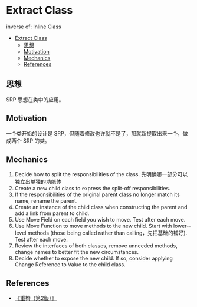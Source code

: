 # Extract Class

inverse of: Inline Class 


<!-- TOC -->

- [Extract Class](#extract-class)
    - [思想](#思想)
    - [Motivation](#motivation)
    - [Mechanics](#mechanics)
    - [References](#references)

<!-- /TOC -->


## 思想
SRP 思想在类中的应用。


## Motivation
 一个类开始的设计是 SRP，但随着修改也许就不是了，那就新提取出来一个，做成两个 SRP 的类。


## Mechanics
1. Decide how to split the responsibilities of the class. 先明确哪一部分可以独立出单独的功能体
2. Create a new child class to express the split-­off responsibilities.
3. If the responsibilities of the original parent class no longer match its name, rename the parent.
4. Create an instance of the child class when constructing the parent and add a link from parent to child.
5. Use Move Field on each field you wish to move. Test after each move.
6. Use Move Function to move methods to the new child. Start with lower-­level methods (those being called rather than calling，先把基础的铺好). Test after each move.
7. Review the interfaces of both classes, remove unneeded methods, change names to better fit the new circumstances.
8. Decide whether to expose the new child. If so, consider applying Change Reference to Value to the child class.


## References
* [《重构（第2版）》](https://book.douban.com/subject/33400354/)
